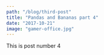 ```yaml
---
path: "/blog/third-post"
title: "Pandas and Bananas part 4"
date: "2017-10-21"
image: "gamer-office.jpg"
---
```


This is post number 4